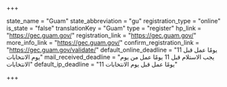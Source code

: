 +++

state_name = "Guam"
state_abbreviation = "gu"
registration_type = "online"
is_state = "false"
translationKey = "Guam"
type = "register"
hp_link = "https://gec.guam.gov/"
registration_link = "https://gec.guam.gov/"
more_info_link = "https://gec.guam.gov/"
confirm_registration_link = "https://gec.guam.gov/validate/"
default_online_deadline = "11 يومًا عمل قبل يوم الانتخابات"
mail_received_deadline = "يجب الاستلام قبل 11 يومًا عمل من يوم الانتخابات"
default_ip_deadline = "11 يومًا عمل قبل يوم الانتخابات"

+++